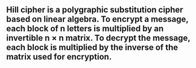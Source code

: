 <h2>Hill cipher is a polygraphic substitution cipher based on linear algebra. To encrypt a message, each block of n letters is multiplied by an invertible n × n matrix. To decrypt the message, each block is multiplied by the inverse of the matrix used for encryption.</h2>
